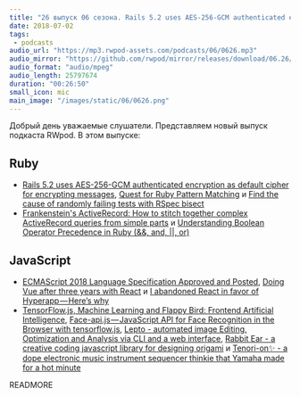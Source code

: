```yaml
---
title: "26 выпуск 06 сезона. Rails 5.2 uses AES-256-GCM authenticated encryption, ECMAScript 2018, Face-api.js, Rabbit Ear и прочее"
date: 2018-07-02
tags:
 - podcasts
audio_url: "https://mp3.rwpod-assets.com/podcasts/06/0626.mp3"
audio_mirror: "https://github.com/rwpod/mirror/releases/download/06.26/0626.mp3"
audio_format: "audio/mpeg"
audio_length: 25797674
duration: "00:26:50"
small_icon: mic
main_image: "/images/static/06/0626.png"
---
```


Добрый день уважаемые слушатели. Представляем новый выпуск подкаста RWpod. В этом выпуске:

## Ruby

 - [Rails 5.2 uses AES-256-GCM authenticated encryption as default cipher for encrypting messages](https://blog.bigbinary.com/2018/06/26/rails-5-2-uses-aes-256-gcm-authenticated-encryption-as-default-cipher-for-encrypting-messages.html), [Quest for Ruby Pattern Matching](https://zverok.github.io/blog/2018-06-26-pattern-matching.html) и [Find the cause of randomly failing tests with RSpec bisect](https://medium.com/@scottm/find-the-cause-of-randomly-failing-tests-with-rspec-bisect-dfe9ee2a70c2)
 - [Frankenstein's ActiveRecord: How to stitch together complex ActiveRecord queries from simple parts](https://reinteractive.com/posts/358-frankenstein-s-activerecord-how-to-stitch-together-complex-activerecord-queries-from-simple-parts) и [Understanding Boolean Operator Precedence in Ruby (&#x26;&#x26;, and, \|\|, or)](https://mixandgo.com/learn/understanding-boolean-operator-precedence-in-ruby)

## JavaScript

 - [ECMAScript 2018 Language Specification Approved and Posted](http://www.ecma-international.org/publications/standards/Ecma-262.htm), [Doing Vue after three years with React](https://medium.com/@omm2/doing-vue-after-three-years-with-react-3d36d53abbd6) и [I abandoned React in favor of Hyperapp — Here’s why](https://hackernoon.com/i-abandonded-react-in-favor-of-hyperapp-heres-why-df65638f8a79)
 - [TensorFlow.js, Machine Learning and Flappy Bird: Frontend Artificial Intelligence](https://blog.apptension.com/2018/06/27/tensorflow-js-machine-learning-and-flappy-bird-frontend-artificial-intelligence/), [Face-api.js — JavaScript API for Face Recognition in the Browser with tensorflow.js](https://itnext.io/face-api-js-javascript-api-for-face-recognition-in-the-browser-with-tensorflow-js-bcc2a6c4cf07), [Lepto - automated image Editing, Optimization and Analysis via CLI and a web interface](https://github.com/leptojs/lepto), [Rabbit Ear - a creative coding javascript library for designing origami](https://rabbitear.org/) и [Tenori-on✨ - a dope electronic music instrument sequencer thinkie that Yamaha made for a hot minute](https://tenori-off.glitch.me/#)

READMORE
